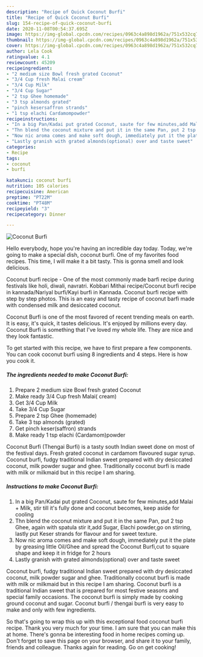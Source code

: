 ```yaml
---
description: "Recipe of Quick Coconut Burfi"
title: "Recipe of Quick Coconut Burfi"
slug: 154-recipe-of-quick-coconut-burfi
date: 2020-11-08T00:54:37.695Z
image: https://img-global.cpcdn.com/recipes/0963c4a898d1962a/751x532cq70/coconut-burfi-recipe-main-photo.jpg
thumbnail: https://img-global.cpcdn.com/recipes/0963c4a898d1962a/751x532cq70/coconut-burfi-recipe-main-photo.jpg
cover: https://img-global.cpcdn.com/recipes/0963c4a898d1962a/751x532cq70/coconut-burfi-recipe-main-photo.jpg
author: Lela Cook
ratingvalue: 4.1
reviewcount: 45209
recipeingredient:
- "2 medium size Bowl fresh grated Coconut"
- "3/4 Cup fresh Malai cream"
- "3/4 Cup Milk"
- "3/4 Cup Sugar"
- "2 tsp Ghee homemade"
- "3 tsp almonds grated"
- "pinch kesersaffron strands"
- "1 tsp elachi Cardamompowder"
recipeinstructions:
- "In a big Pan/Kadai put grated Coconut, saute for few minutes,add Malai + Milk, stir till it&#39;s fully done and coconut becomes, keep aside for cooling"
- "Thn blend the coconut mixture and put it in the same Pan, put 2 tsp Ghee, again with spatula stir it,add Sugar, Elachi powder,go on stirring, lastly put Keser strands for flavour and for sweet texture."
- "Now nic aroma comes and make soft dough, immediately put it the plate by greasing little Oil/Ghee and spread the Coconut Burfi,cut to square shape and keep it in fridge for 2 hours"
- "Lastly granish with grated almonds(optional) over and taste sweet"
categories:
- Recipe
tags:
- coconut
- burfi

katakunci: coconut burfi 
nutrition: 105 calories
recipecuisine: American
preptime: "PT22M"
cooktime: "PT48M"
recipeyield: "3"
recipecategory: Dinner

---
```



![Coconut Burfi](https://img-global.cpcdn.com/recipes/0963c4a898d1962a/751x532cq70/coconut-burfi-recipe-main-photo.jpg)

Hello everybody, hope you're having an incredible day today. Today, we're going to make a special dish, coconut burfi. One of my favorites food recipes. This time, I will make it a bit tasty. This is gonna smell and look delicious.

Coconut burfi recipe - One of the most commonly made barfi recipe during festivals like holi, diwali, navratri. Kobbari Mithai recipe/Coconut burfi recipe in kannada/Nariyal burfi/Kayi burfi in Kannada. Coconut burfi recipe with step by step photos. This is an easy and tasty recipe of coconut barfi made with condensed milk and desiccated coconut.

Coconut Burfi is one of the most favored of recent trending meals on earth. It is easy, it's quick, it tastes delicious. It's enjoyed by millions every day. Coconut Burfi is something that I've loved my whole life. They are nice and they look fantastic.


To get started with this recipe, we have to first prepare a few components. You can cook coconut burfi using 8 ingredients and 4 steps. Here is how you cook it.

<!--inarticleads1-->

##### The ingredients needed to make Coconut Burfi:

1. Prepare 2 medium size Bowl fresh grated Coconut
1. Make ready 3/4 Cup fresh Malai( cream)
1. Get 3/4 Cup Milk
1. Take 3/4 Cup Sugar
1. Prepare 2 tsp Ghee (homemade)
1. Take 3 tsp almonds (grated)
1. Get pinch keser(saffron) strands
1. Make ready 1 tsp elachi (Cardamom)powder


Coconut Burfi (Thengai Burfi) is a tasty south Indian sweet done on most of the festival days. Fresh grated coconut in cardamom flavoured sugar syrup. Coconut burfi, fudgy traditional Indian sweet prepared with dry desiccated coconut, milk powder sugar and ghee. Traditionally coconut burfi is made with milk or milkmaid but in this recipe I am sharing. 

<!--inarticleads2-->

##### Instructions to make Coconut Burfi:

1. In a big Pan/Kadai put grated Coconut, saute for few minutes,add Malai + Milk, stir till it&#39;s fully done and coconut becomes, keep aside for cooling
1. Thn blend the coconut mixture and put it in the same Pan, put 2 tsp Ghee, again with spatula stir it,add Sugar, Elachi powder,go on stirring, lastly put Keser strands for flavour and for sweet texture.
1. Now nic aroma comes and make soft dough, immediately put it the plate by greasing little Oil/Ghee and spread the Coconut Burfi,cut to square shape and keep it in fridge for 2 hours
1. Lastly granish with grated almonds(optional) over and taste sweet


Coconut burfi, fudgy traditional Indian sweet prepared with dry desiccated coconut, milk powder sugar and ghee. Traditionally coconut burfi is made with milk or milkmaid but in this recipe I am sharing. Coconut burfi is a traditional Indian sweet that is prepared for most festive seasons and special family occasions. The coconut burfi is simply made by cooking ground coconut and sugar. Coconut burfi / thengai burfi is very easy to make and only with few ingredients. 

So that's going to wrap this up with this exceptional food coconut burfi recipe. Thank you very much for your time. I am sure that you can make this at home. There's gonna be interesting food in home recipes coming up. Don't forget to save this page on your browser, and share it to your family, friends and colleague. Thanks again for reading. Go on get cooking!
